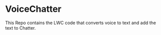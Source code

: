 # VoiceChatter
This Repo contains the LWC code that converts voice to text and add the text to Chatter.

